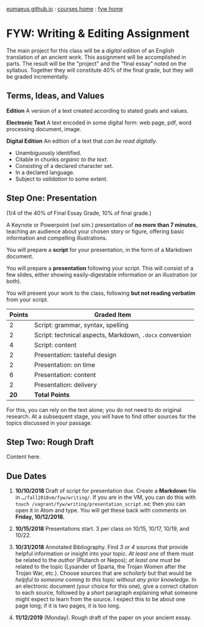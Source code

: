 [eumaeus.github.io](https://eumaeus.github.io) : [courses home](index.md) : [fyw home](FYW-DigitalReading.md)

# FYW: Writing & Editing Assignment

The main project for this class will be a *digital edition* of an English translation of an ancient work. This assignment will be accomplished in parts. The result will be the "project" and the "final essay" noted on the syllabus. Together they will constitute 40% of the final grade, but they will be graded incrementally.

## Terms, Ideas, and Values

**Edition** A version of a text created according to stated goals and values. 

**Electronic Text** A text encoded in some digital form: web page, pdf, word processing document, image.

**Digital Edition** An edition of a text that *can be read digitally*.

- Unambiguously identified.
- Citable in chunks *organic to the text*.
- Consisting of a declared character set.
- In a declared language.
- Subject to *validation* to some extent.

## Step One: Presentation 

(1/4 of the 40% of Final Essay Grade, 10% of final grade.)

A Keynote or Powerpoint (*vel sim.*) presentation of **no more than 7 minutes**, teaching an audience about your chosen story or figure, offering basic information and compelling illustrations.

You will prepare a **script** for your presentation, in the form of a Markdown document. 

You will prepare a **presentation** following your script. This will consist of a few slides, either showing easily-digestable information or an illustration (or both). 

You will present your work to the class, following **but not reading verbatim** from your script.

| Points | Graded Item |
|--------|-------------|
| 2      | Script: grammar, syntax, spelling |
| 2      | Script: technical aspects, Markdown, `.docx` conversion |
| 4      | Script: content |
| 2      | Presentation: tasteful design     |
| 2      | Presentation: on time |
| 6      | Presentation: content | 
| 2      | Presentation: delivery |
| **20** | **Total Points** |

For this, you can rely on the text alone; you do not need to do original research. At a subsequent stage, you will have to find other sources for the topics discussed in your passage.

## Step Two: Rough Draft

Content here.

## Due Dates

1. **10/10/2018** Draft of script for presentation due. Create a **Markdown** file in `…/fall2018vm/fyw/writing/`. If you are in the VM, you can do this with `touch /vagrant/fyw/writing/presentation_script.md`; then you can open it in Atom and type. You will get these back with comments on **Friday, 10/12/2018.**

1. **10/15/2018** Presentations start. 3 per class on 10/15, 10/17, 10/19, and 10/22.

1. **10/31/2018** Annotated Bibliography. Find *3 or 4* sources that provide helpful information or insight into your topic. *At least one* of them must be related to the *author* (Plutarch or Nepos); *at least one* must be related to the topic (Lysander of Sparta, the Trojan Women after the Trojan War, etc.). Choose sources that are *scholarly* but that would be *helpful to someone coming to this topic without any prior knowledge*. In an electronic document (your choice for this one), give a correct citation to each source, followed by a *short* paragraph explaining what someone might expect to learn from the source. I expect this to be about one page long; if it is two pages, it is too long.

1. **11/12/2019** (Monday). Rough draft of the paper on your ancient essay.